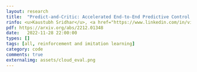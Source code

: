 ```yaml
---
layout: research
title:  "Predict-and-Critic: Accelerated End-to-End Predictive Control for Cloud Computing through Reinforcement Learning."
rinfo: <u>Kaustubh Sridhar</u>, <a href="https://www.linkedin.com/in/vikramanksingh/">Vikramank Singh</a>, <a href="https://sites.google.com/site/muralibalki">Murali Narayanaswamy</a>, <a href="https://abishek90.github.io/">Abishek Sankararaman</a>. <ul>➥ Under review.</ul>
pdf: https://arxiv.org/abs/2212.01348
date:   2022-11-28 22:00:00
types: []
tags: [all, reinforcement and imitation learning]
category: code
comments: true
externalimg: assets/cloud_eval.png
---
```

